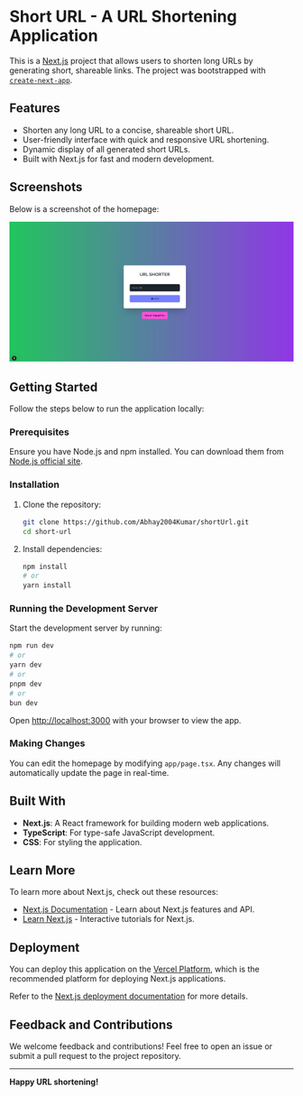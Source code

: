# Short URL - A URL Shortening Application

This is a [Next.js](https://nextjs.org) project that allows users to shorten long URLs by generating short, shareable links. The project was bootstrapped with [`create-next-app`](https://nextjs.org/docs/app/api-reference/cli/create-next-app).

## Features
- Shorten any long URL to a concise, shareable short URL.
- User-friendly interface with quick and responsive URL shortening.
- Dynamic display of all generated short URLs.
- Built with Next.js for fast and modern development.

## Screenshots
Below is a screenshot of the homepage:

![Homepage Screenshot](image.png)

## Getting Started

Follow the steps below to run the application locally:

### Prerequisites
Ensure you have Node.js and npm installed. You can download them from [Node.js official site](https://nodejs.org).

### Installation
1. Clone the repository:
   ```bash
   git clone https://github.com/Abhay2004Kumar/shortUrl.git
   cd short-url
   ```

2. Install dependencies:
   ```bash
   npm install
   # or
   yarn install
   ```

### Running the Development Server
Start the development server by running:
```bash
npm run dev
# or
yarn dev
# or
pnpm dev
# or
bun dev
```

Open [http://localhost:3000](http://localhost:3000) with your browser to view the app.

### Making Changes
You can edit the homepage by modifying `app/page.tsx`. Any changes will automatically update the page in real-time.

## Built With
- **Next.js**: A React framework for building modern web applications.
- **TypeScript**: For type-safe JavaScript development.
- **CSS**: For styling the application.

## Learn More

To learn more about Next.js, check out these resources:

- [Next.js Documentation](https://nextjs.org/docs) - Learn about Next.js features and API.
- [Learn Next.js](https://nextjs.org/learn) - Interactive tutorials for Next.js.

## Deployment

You can deploy this application on the [Vercel Platform](https://vercel.com/new?utm_medium=default-template&filter=next.js&utm_source=create-next-app&utm_campaign=create-next-app-readme), which is the recommended platform for deploying Next.js applications.

Refer to the [Next.js deployment documentation](https://nextjs.org/docs/app/building-your-application/deploying) for more details.

## Feedback and Contributions
We welcome feedback and contributions! Feel free to open an issue or submit a pull request to the project repository.

---

**Happy URL shortening!**

